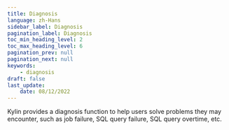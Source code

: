 ```yaml
---
title: Diagnosis
language: zh-Hans
sidebar_label: Diagnosis
pagination_label: Diagnosis
toc_min_heading_level: 2
toc_max_heading_level: 6
pagination_prev: null
pagination_next: null
keywords:
    - diagnosis
draft: false
last_update:
    date: 08/12/2022
---
```


Kylin provides a diagnosis function to help users solve problems they may encounter, such as job failure, SQL query failure, SQL query overtime, etc. 
